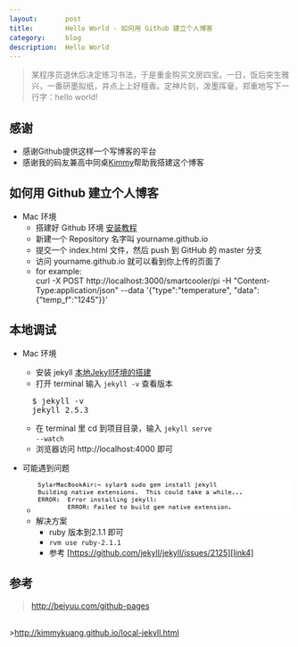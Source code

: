 ```yaml
---
layout:       post
title:        Hello World - 如何用 Github 建立个人博客
category:     blog
description:  Hello World
---
```


<blockquote><p style="
    color: gray;
">某程序员退休后决定练习书法，于是重金购买文房四宝。一日，饭后突生雅兴，一番研墨拟纸，并点上上好檀香。定神片刻，泼墨挥毫，郑重地写下一行字：hello world!</p></blockquote>

## 感谢
* 感谢Github提供这样一个写博客的平台
* 感谢我的码友兼高中同桌[Kimmy][]帮助我搭建这个博客


## 如何用 Github 建立个人博客
+ Mac 环境
  - 搭建好 Github 环境 [安装教程][link2]
  - 新建一个 Repository 名字叫 yourname.github.io
  - 提交一个 index.html 文件，然后 push 到 GitHub 的 master 分支
  - 访问 yourname.github.io 就可以看到你上传的页面了
  + for example: <br/>
    curl -X POST http://localhost:3000/smartcooler/pi -H "Content-Type:application/json" --data '{"type":"temperature", "data":{"temp_f":"1245"}}'
<!-- + 本人是写ios出生，第一次建立网页，具体参考[这篇文章][link1] -->


## 本地调试
+ Mac 环境
  - 安装 jekyll [本地Jekyll环境的搭建][link3]
  - 打开 terminal 输入 <code>jekyll -v</code> 查看版本

  <pre class="prettyprint linenums">
    $ jekyll -v
    jekyll 2.5.3
  </pre>
  - 在 terminal 里 cd 到项目目录，输入 <code>jekyll serve --watch</code>
  - 浏览器访问 http://localhost:4000 即可
+ 可能遇到问题
  - ![Alt text](/images/1/hello_world_error1.jpeg)
  - 解决方案
    + ruby 版本到2.1.1 即可
    + <code>rvm use ruby-2.1.1</code>
    + 参考 [https://github.com/jekyll/jekyll/issues/2125][link4]


## 参考
><a href = "http://beiyuu.com/github-pages" class="external" target="_blank">http://beiyuu.com/github-pages</a>
<br>
><a href = "http://kimmykuang.github.io/local-jekyll.html">http://kimmykuang.github.io/local-jekyll.html</a>

<!-- 注释 -->

 [Kimmy]:    http://kimmykuang.github.io/
 [link2]:    https://help.github.com/articles/set-up-git/
 [link1]:    http://beiyuu.com/github-pages/
 [link3]:    http://kimmykuang.github.io/local-jekyll.html
 [link4]:    https://github.com/jekyll/jekyll/issues/2125
 [link5]:    http://beiyuu.com/github-pages.html
 [link6]:    http://kimmykuang.github.io/local-jekyll.html




